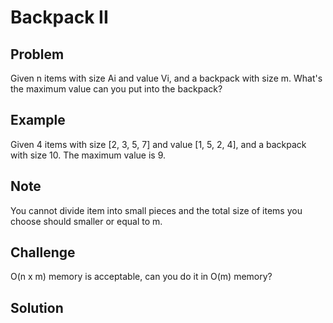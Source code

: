 Backpack II
===


Problem
-------

Given n items with size Ai and value Vi, and a backpack with size m. What's the maximum value can you put into the backpack?

Example
-------

Given 4 items with size [2, 3, 5, 7] and value [1, 5, 2, 4], and a backpack with size 10. The maximum value is 9.

Note
---------

You cannot divide item into small pieces and the total size of items you choose should smaller or equal to m.

Challenge
---------

O(n x m) memory is acceptable, can you do it in O(m) memory?

Solution
--------

